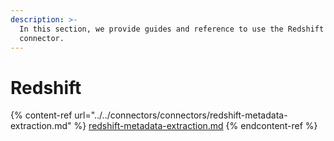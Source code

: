 ```yaml
---
description: >-
  In this section, we provide guides and reference to use the Redshift
  connector.
---
```


# Redshift

{% content-ref url="../../connectors/connectors/redshift-metadata-extraction.md" %}
[redshift-metadata-extraction.md](../../connectors/connectors/redshift-metadata-extraction.md)
{% endcontent-ref %}

